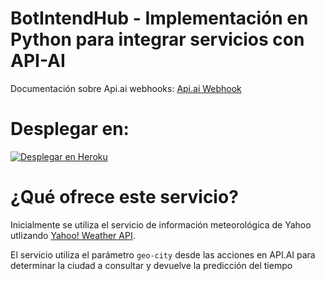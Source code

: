 # BotIntendHub - Implementación en Python para integrar servicios con API-AI

Documentación sobre Api.ai webhooks:
[Api.ai Webhook](https://docs.api.ai/docs/webhook)

# Desplegar en:
[![Desplegar en Heroku](https://www.herokucdn.com/deploy/button.svg)](https://heroku.com/deploy)

# ¿Qué ofrece este servicio?
Inicialmente se utiliza el servicio de información meteorológica de Yahoo utlizando [Yahoo! Weather API](https://developer.yahoo.com/weather/).

El servicio utiliza el parámetro `geo-city` desde las acciones en API.AI para determinar la ciudad a consultar y devuelve la predicción del tiempo 
